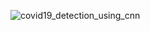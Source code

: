 ![covid19_detection_using_cnn](https://github.com/user-attachments/assets/d03ce584-4240-4c62-95e8-9a6a03b71b4c)
